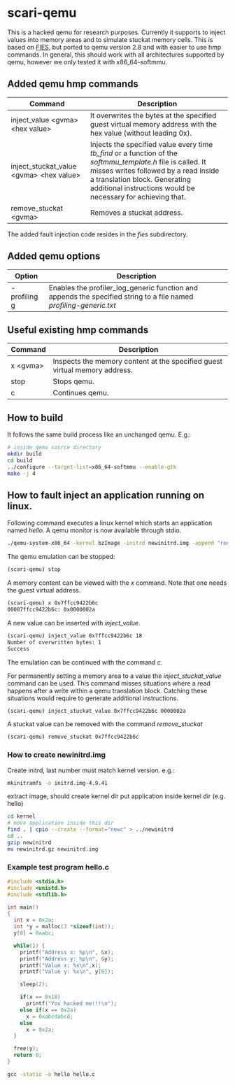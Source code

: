 # scari-qemu

This is a hacked qemu for research purposes. Currently it supports to inject
values into memory areas and to simulate stuckat memory cells. This is based
on [FIES](https://github.com/ahoeller/fies), but ported to qemu version 2.8
and with easier to use hmp commands. In general, this should work with all
architectures supported by qemu, however we only tested it with x86_64-softmmu.

## Added qemu hmp commands

Command | Description  
--|--
inject_value \<gvma\> \<hex value\> | It overwrites the bytes at the specified guest virtual memory address with the hex value (without leading 0x).  
inject_stuckat_value \<gvma\> \<hex value\> | Injects the specified value every time _tb_find_ or a function of the _softmmu_template.h_ file is called. It misses writes followed by a read inside a translation block. Generating additional instructions would be necessary for achieving that.
remove_stuckat \<gvma\> | Removes a stuckat address.

The added fault injection code resides in the _fies_ subdirectory.

## Added qemu options

Option | Description
--|--
-profiling g | Enables the profiler_log_generic function and appends the specified string to a file named _profiling-generic.txt_

## Useful existing hmp commands

Command | Description  
--|--
x \<gvma\> |  Inspects the memory content at the specified guest virtual memory address.
stop  | Stops qemu.
c  | Continues qemu.  

## How to build

It follows the same build process like an unchanged qemu. E.g.:

~~~bash
# inside qemu source directory
mkdir build
cd build
../configure --target-list=x86_64-softmmu --enable-gtk
make -j 4
~~~

## How to fault inject an application running on linux.

Following command executes a linux kernel which starts an application named
_hello_. A qemu monitor is now available through stdio.

~~~bash
./qemu-system-x86_64 -kernel bzImage -initrd newinitrd.img -append "root=/dev/ram rdinit=/hello" -monitor stdio
~~~

The qemu emulation can be stopped:

~~~sh
(scari-qemu) stop
~~~

A memory content can be viewed with the _x_ command. Note that one needs the
guest virtual address.

~~~sh
(scari-qemu) x 0x7ffcc9422b6c
00007ffcc9422b6c: 0x0000002a
~~~

A new value can be inserted with _inject_value_.

~~~sh
(scari-qemu) inject_value 0x7ffcc9422b6c 18
Number of overwritten bytes: 1
Success
~~~

The emulation can be continued with the command _c_.

For permanently setting a memory area to a value the _inject_stuckat_value_
command can be used. This command misses situations where a read happens after a
write within a qemu translation block. Catching these situations would require
to generate additional instructions.

~~~sh
(scari-qemu) inject_stuckat_value 0x7ffcc9422b6c 0000002a
~~~

A stuckat value can be removed with the command _remove_stuckat_

~~~sh
(scari-qemu) remove_stuckat 0x7ffcc9422b6c
~~~

### How to create newinitrd.img

Create initrd, last number must match kernel version. e.g.:

~~~bash
mkinitramfs -o initrd.img-4.9.41
~~~
extract image, should create kernel dir
put application inside kernel dir (e.g. hello)

~~~bash
cd kernel
# move application inside this dir
find . | cpio --create --format="newc" > ../newinitrd
cd ..
gzip newinitrd
mv newinitrd.gz newinitrd.img
~~~

### Example test program hello.c

~~~c
#include <stdio.h>
#include <unistd.h>
#include <stdlib.h>

int main()
{
  int x = 0x2a;
  int *y = malloc(3 *sizeof(int));
  y[0] = 0xabc;

  while(1) {
    printf("Address x: %p\n", &x);
    printf("Address y: %p\n", &y);
    printf("Value x: %x\n",x);
    printf("Value y: %x\n", y[0]);

    sleep(2);

    if(x == 0x18)
      printf("You hacked me!!!\n");
    else if(x == 0x2a)    
      x = 0xabcdabcd;
    else
      x = 0x2a;
  }

  free(y);
  return 0;
}
~~~

~~~bash
gcc -static -o hello hello.c
~~~
